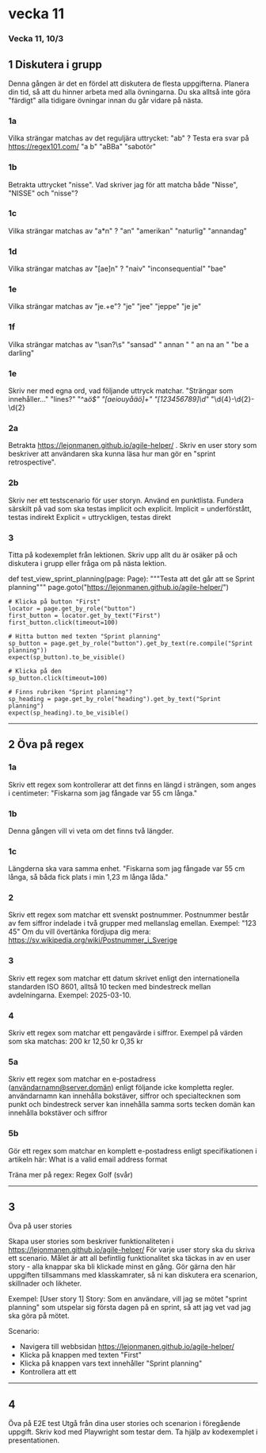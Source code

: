 # vecka 11
### Vecka 11, 10/3

## 1 Diskutera i grupp
Denna gången är det en fördel att diskutera de flesta uppgifterna.
Planera din tid, så att du hinner arbeta med alla övningarna. Du ska alltså inte göra "färdigt" alla tidigare övningar innan du går vidare på nästa.

### 1a 
Vilka strängar matchas av det reguljära uttrycket: "ab" ? Testa era svar på https://regex101.com/ 
"a b"
"aBBa"
"sabotör"

### 1b 
Betrakta uttrycket "nisse". Vad skriver jag för att matcha både "Nisse", "NISSE" och "nisse"?

### 1c 
Vilka strängar matchas av "a*n" ?
"an"
"amerikan"
"naturlig"
"annandag"

### 1d 
Vilka strängar matchas av "[ae]n" ?
"naiv"
"inconsequential"
"bae"

### 1e 
Vilka strängar matchas av "je.+e"?
"je"
"jee"
"jeppe"
"je je"

### 1f 
Vilka strängar matchas av "\san?\s"
"sansad"
" annan "
"    an   na   an   "
"be a darling"

### 1e 
Skriv ner med egna ord, vad följande uttryck matchar. "Strängar som innehåller…"
"lines?"
"^a*ö$"
"[aeiouyåäö]+"
"[123456789]\d*"
"\d{4}-\d{2}-\d{2}



### 2a 
Betrakta https://lejonmanen.github.io/agile-helper/ . Skriv en user story som beskriver att användaren ska kunna läsa hur man gör en "sprint retrospective".


### 2b 
Skriv ner ett testscenario för user storyn. Använd en punktlista. Fundera särskilt på vad som ska testas implicit och explicit.
Implicit = underförstått, testas indirekt
Explicit = uttryckligen, testas direkt


### 3 
Titta på kodexemplet från lektionen. Skriv upp allt du är osäker på och diskutera i grupp eller fråga om på nästa lektion.

def test_view_sprint_planning(page: Page):
    """Testa att det går att se Sprint planning"""
    page.goto("https://lejonmanen.github.io/agile-helper/")

    # Klicka på button "First"
    locator = page.get_by_role("button")
    first_button = locator.get_by_text("First")
    first_button.click(timeout=100)

    # Hitta button med texten "Sprint planning"
    sp_button = page.get_by_role("button").get_by_text(re.compile("Sprint planning"))
    expect(sp_button).to_be_visible()
    
    # Klicka på den
    sp_button.click(timeout=100)

    # Finns rubriken "Sprint planning"?
    sp_heading = page.get_by_role("heading").get_by_text("Sprint planning")
    expect(sp_heading).to_be_visible()

----

## 2 Öva på regex
### 1a 
Skriv ett regex som kontrollerar att det finns en längd i strängen, som anges i centimeter:
"Fiskarna som jag fångade var 55 cm långa."

### 1b 
Denna gången vill vi veta om det finns två längder.

### 1c 
Längderna ska vara samma enhet.
"Fiskarna som jag fångade var 55 cm långa, så båda fick plats i min 1,23 m långa låda."


### 2 
Skriv ett regex som matchar ett svenskt postnummer. Postnummer består av fem siffror indelade i två grupper med mellanslag emellan. Exempel: "123 45"
Om du vill övertänka fördjupa dig mera: https://sv.wikipedia.org/wiki/Postnummer_i_Sverige 


### 3 
Skriv ett regex som matchar ett datum skrivet enligt den internationella standarden ISO 8601, alltså 10 tecken med bindestreck mellan avdelningarna. Exempel: 2025-03-10.


### 4 
Skriv ett regex som matchar ett pengavärde i siffror. Exempel på värden som ska matchas:
200 kr
12,50 kr
0,35 kr


### 5a 
Skriv ett regex som matchar en e-postadress (användarnamn@server.domän) enligt följande icke kompletta regler.
användarnamn kan innehålla bokstäver, siffror och specialtecknen som punkt och bindestreck
server kan innehålla samma sorts tecken
domän kan innehålla bokstäver och siffror

### 5b 
Gör ett regex som matchar en komplett e-postadress enligt specifikationen i artikeln här:
What is a valid email address format 


Träna mer på regex: Regex Golf (svår)

----

## 3 
Öva på user stories

Skapa user stories som beskriver funktionaliteten i https://lejonmanen.github.io/agile-helper/ 
För varje user story ska du skriva ett scenario. Målet är att all befintlig funktionalitet ska täckas in av en user story - alla knappar ska bli klickade minst en gång.
Gör gärna den här uppgiften tillsammans med klasskamrater, så ni kan diskutera era scenarion, skillnader och likheter.

Exempel:
[User story 1]
Story: Som en användare, vill jag se mötet "sprint planning" som utspelar sig första dagen på en sprint, så att jag vet vad jag ska göra på mötet.

Scenario:
- Navigera till webbsidan https://lejonmanen.github.io/agile-helper/ 
- Klicka på knappen med texten "First"
- Klicka på knappen vars text innehåller "Sprint planning"
- Kontrollera att ett <dialog> element visas på sidan, som innehåller en rubrik med texten "Sprint planning"

---
## 4 
Öva på E2E test
Utgå från dina user stories och scenarion i föregående uppgift. Skriv kod med Playwright som testar dem. Ta hjälp av kodexemplet i presentationen.



